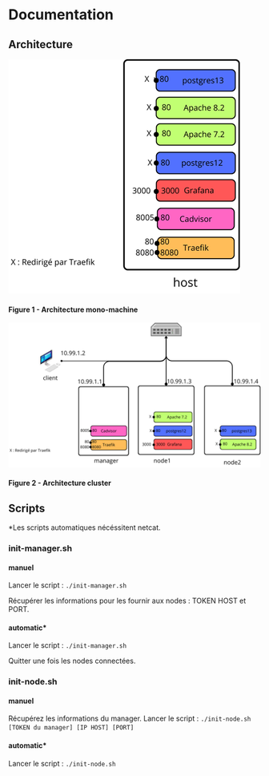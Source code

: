 # Documentation



## Architecture

![Figure 1 - Architecture mono-machine](schemas/schema_architecture_mono-machine.png)
#### Figure 1 - Architecture mono-machine


![Figure 2 - Architecture cluster](schemas/schemas_architecture_cluster.png)
#### Figure 2 - Architecture cluster

## Scripts

*Les scripts automatiques nécéssitent netcat.

### init-manager.sh

#### manuel
Lancer le script : `./init-manager.sh` 

Récupérer les informations pour les fournir aux nodes : TOKEN HOST et PORT.

#### automatic*

Lancer le script : `./init-manager.sh` 

Quitter une fois les nodes connectées.

### init-node.sh

#### manuel
Récupérez les informations du manager.
Lancer le script : `./init-node.sh [TOKEN du manager] [IP HOST] [PORT]`

#### automatic*

Lancer le script : `./init-node.sh`
